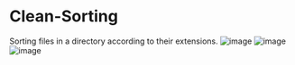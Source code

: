 # Clean-Sorting
Sorting files in a directory according to their extensions.
![image](https://a.fsdn.com/con/app/proj/clean-sorting/screenshots/ss1.png)
![image](https://a.fsdn.com/con/app/proj/clean-sorting/screenshots/ss2.png)
![image](https://a.fsdn.com/con/app/proj/clean-sorting/screenshots/ss3.png)
